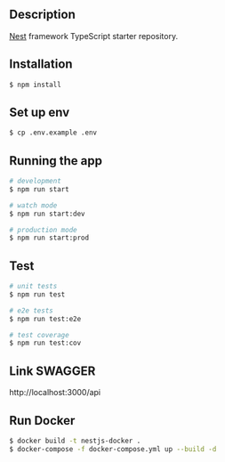 ## Description

[Nest](https://github.com/nestjs/nest) framework TypeScript starter repository.


## Installation


```bash
$ npm install
```

## Set up env
```bash
$ cp .env.example .env
```

## Running the app

```bash
# development
$ npm run start

# watch mode
$ npm run start:dev

# production mode
$ npm run start:prod
```

## Test

```bash
# unit tests
$ npm run test

# e2e tests
$ npm run test:e2e

# test coverage
$ npm run test:cov
```

## Link SWAGGER
http://localhost:3000/api

## Run Docker
```bash
$ docker build -t nestjs-docker .
$ docker-compose -f docker-compose.yml up --build -d
